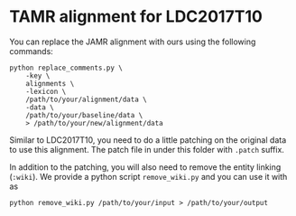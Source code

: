 TAMR alignment for LDC2017T10
=============================

You can replace the JAMR alignment with ours using the following commands:

```
python replace_comments.py \
    -key \
    alignments \
    -lexicon \
    /path/to/your/alignment/data \
    -data \
    /path/to/your/baseline/data \
    > /path/to/your/new/alignment/data
```

Similar to LDC2017T10, you need to do a little patching on the original data
to use this alignment. The patch file in under this folder with `.patch` suffix.
 
In addition to the patching, you will also need to remove the entity linking (`:wiki`).
We provide a python script `remove_wiki.py` and you can use it with as
```
python remove_wiki.py /path/to/your/input > /path/to/your/output
```